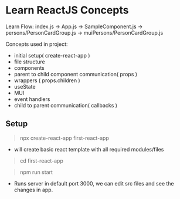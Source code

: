 # Learn ReactJS Concepts

Learn Flow: index.js -> App.js -> SampleComponent.js -> persons/PersonCardGroup.js -> muiPersons/PersonCardGroup.js

Concepts used in project:

 - initial setup( create-react-app )
 - file structure
 - components
 - parent to child component communication( props )
 - wrappers ( props.children )
 - useState
 - MUI
 - event handlers
 - child to parent communication( callbacks )
## Setup

>npx create-react-app first-react-app
 - will create basic react template with all required modules/files

>cd first-react-app

>npm run start
 - Runs server in default port 3000, we can edit src files and see the changes in app.